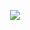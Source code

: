 <div align="center">
  
   [![](https://github.com/manjillama/discord-love-bot/workflows/Deploy/badge.svg)](https://github.com/himalayan-hike/web-server/actions)

</div>
